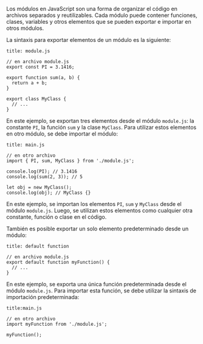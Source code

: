 Los módulos en JavaScript son una forma de organizar el código en archivos separados y reutilizables. Cada módulo puede contener funciones, clases, variables y otros elementos que se pueden exportar e importar en otros módulos.

La sintaxis para exportar elementos de un módulo es la siguiente:

```ad-note
title: module.js
```
```
// en archivo module.js
export const PI = 3.1416;

export function sum(a, b) {
  return a + b;
}

export class MyClass {
  // ...
}
```

En este ejemplo, se exportan tres elementos desde el módulo `module.js`: la constante `PI`, la función `sum` y la clase `MyClass`. Para utilizar estos elementos en otro módulo, se debe importar el módulo:

```ad-note
title: main.js
```
```
// en otro archivo
import { PI, sum, MyClass } from './module.js';

console.log(PI); // 3.1416
console.log(sum(2, 3)); // 5

let obj = new MyClass();
console.log(obj); // MyClass {}
```

En este ejemplo, se importan los elementos `PI`, `sum` y `MyClass` desde el módulo `module.js`. Luego, se utilizan estos elementos como cualquier otra constante, función o clase en el código.

También es posible exportar un solo elemento predeterminado desde un módulo:

```ad-note
title: default function
```
```
// en archivo module.js
export default function myFunction() {
  // ...
}
```

En este ejemplo, se exporta una única función predeterminada desde el módulo `module.js`. Para importar esta función, se debe utilizar la sintaxis de importación predeterminada:

```ad-note
title:main.js
```
```
// en otro archivo
import myFunction from './module.js';

myFunction();
```

